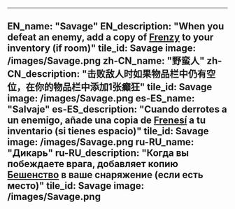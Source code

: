 ---

EN_name: "Savage"
EN_description: "When you defeat an enemy, add a copy of <a href = '../en/abilities#Frenzy'>Frenzy</a> to your inventory (if room)"
tile_id: Savage
image: /images/Savage.png
zh-CN_name: "野蛮人"
zh-CN_description: "击败敌人时如果物品栏中仍有空位，在你的物品栏中添加1张癫狂"
tile_id: Savage
image: /images/Savage.png
es-ES_name: "Salvaje"
es-ES_description: "Cuando derrotes a un enemigo, añade una copia de <a href = '../es_es/abilities#Frenzy'>Frenesí</a> a tu inventario (si tienes espacio)"
tile_id: Savage
image: /images/Savage.png
ru-RU_name: "Дикарь"
ru-RU_description: "Когда вы побеждаете врага, добавляет копию <a href = '../ru_ru/abilities#Frenzy'>Бешенство</a> в ваше снаряжение (если есть место)"
tile_id: Savage
image: /images/Savage.png
---